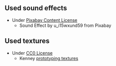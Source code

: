 
## Used sound effects

- Under [Pixabay Content License](https://pixabay.com/service/license-summary/)
	- Sound Effect by u_i15wxund59 from Pixabay

## Used textures

- Under [CC0 License](https://creativecommons.org/publicdomain/zero/1.0/)
  - Kenney [prototyping textures](https://kenney.nl/assets/prototype-textures)